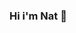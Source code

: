 ### Hi i'm Nat 👋

<!--
**nathakits/nathakits** is a ✨ _special_ ✨ repository because its `README.md` (this file) appears on your GitHub profile.

Here are some ideas to get you started:

- 🔭 I’m currently working on ...
- 🌱 I’m currently learning ...
- 👯 I’m looking to collaborate on ...
- 🤔 I’m looking for help with ...
- 💬 Ask me about ...
- 📫 How to reach me: ...
- 😄 Pronouns: ...
- ⚡ Fun fact: ...
-->

<!-- Hello friend, I'm Eriol Fox! my pronouns are they/them 🦊
Find my website portfolio of design work here: https://erioldoesdesign.com/

Buy Me a Coffee at ko-fi.com

🤔 I’m currently...
Working as a UX and Product Designer at Open Food Network
Helping keep the community going at Open Source Design
Also helping the community grow at Open IDEO London chapter
Starting a PhD in Computer Science at Newcastle univeristy with support from Northern Bridge fund looking at how designers participate in humanitarian open source software projects. See the open research in the github repo.
Participating in Human Rights Centred Design Community
Part of Sustaining Design & UX working group
Part of the design team at Mutualaid.world
Speaking at Various tech and design conferences
Mentoring two(+) early career designers!
🗝️ I was part of...
Design team at Ushahidi
Open Source Designer at Foss Responders
Decor and game jam co-ordinator at Bristol Pride
📚 I’m learning...
Better collaboration with dev + design
FE coding skills
Service design in the digital space
Food systems and logistics
History and community of OSS
🐝 I’m looking people to collaborate with me on...
A OSS designer focus project called Open Design which started at Ushahidi
OSS projects that want to grow their design maturity
A mentoring partnership or co-op in OSS design for early career designers
🆘 I’m looking for help with...
A mentoring partnership or co-op in OSS design for early career designers
Learning FE development (so I can contribute to OSS more from code perspectives)
Support in helping with various designer communities
📟 Ask me about...
Speaking at events and conferences on the following topics:

Designing for humanitarian tech, tech for good and NGO’s
Open Source Design, Design in the OSS space and Design documentation
UX design
In-house design teams
Diversity in design
Designing experiences for the terminally ill and their carers
📫 How to reach me...
On twitter @erioldoesdesign
On email erioldoesdesign@gmail.com
My website erioldoesdesign.com
Fun facts...
I grew up in a pub but I don't drink! 🍻
I love video games and its one of my only 'vices'. I literally sunk 2 weeks of gameplay into my first FF7 run 🎮
I'm low key a practicing witch but haven't found a coven yet 🧹
I like boats ⛵
-->
